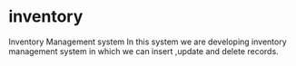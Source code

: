 # inventory
Inventory Management system 
In this system we are developing inventory management system in which we can insert ,update and delete records.
